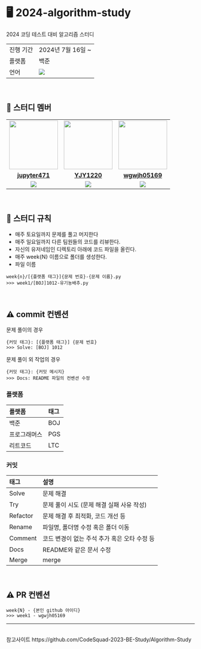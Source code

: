 # 🖥 2024-algorithm-study
2024 코딩 테스트 대비 알고리즘 스터디
<table>
  <tr>
    <td>진행 기간</td>
    <td>2024년 7월  16일 ~<br/>
  <tr>
    <td>플랫폼</td>
    <td>백준</td>
  </tr>
  <tr>
    <td>언어</td>
    <td>
        <img src="https://img.shields.io/badge/Python-3776AB?style=for-the-badge&logo=python&logoColor=white">
    </td>
  </tr>
</table>

<br/>

## 🤖 스터디 멤버

<table>
 <tr>
    <td align="center"><a href="https://github.com/jupyter471"><img src="https://avatars.githubusercontent.com/jupyter471" width="130px;" alt=""></a></td>
    <td align="center"><a href="https://github.com/YJY1220"><img src="https://avatars.githubusercontent.com/YJY1220" width="130px;" alt=""></a></td>
    <td align="center"><a href="https://github.com/wgwjh05169"><img src="https://avatars.githubusercontent.com/wgwjh05169" width="130px;" alt=""></a></td>
  </tr>
  <tr>
    <td align="center"><a href="https://github.com/jupyter471"><b>jupyter471</b></a></td>
    <td align="center"><a href="https://github.com/YJY1220"><b>YJY1220</b></a></td>
    <td align="center"><a href="https://github.com/wgwjh05169"><b>wgwjh05169</b></a></td>
  </tr>
  <tr> 
    <td align="center"><img src="https://img.shields.io/badge/Python-3776AB?&style=for-the-badge&logo=python&logoColor=white"></td>
    <td align="center"><img src="https://img.shields.io/badge/Python-3776AB?&style=for-the-badge&logo=python&logoColor=white"></td>
    <td align="center"><img src="https://img.shields.io/badge/Python-3776AB?&style=for-the-badge&logo=python&logoColor=white"></td>
  </tr> 
</table>

<br/>

## 📌 스터디 규칙
- 매주 토요일까지 문제를 풀고 머지한다
- 매주 일요일까지 다른 팀원들의 코드를 리뷰한다.
- 자신의 유저네임인 디렉토리 아래에 코드 파일을 올린다.
- 매주 week{N} 이름으로 폴더를 생성한다.
- 파일 이름
```
week{n}/[{플랫폼 태그}]{문제 번호}-{문제 이름}.py
>>> week1/[BOJ]1012-유기농배추.py
```

<br/>

## ⚠️ commit 컨벤션
문제 풀이의 경우
```
{커밋 태그}: [{플랫폼 태그}] {문제 번호}
>>> Solve: [BOJ] 1012
```
문제 풀이 외 작업의 경우
```
{커밋 태그}: {커밋 메시지}
>>> Docs: README 파일의 컨벤션 수정
```

### 플랫폼

| 플랫폼    | 태그  |
|:-------|:----|
| 백준 | BOJ |
| 프로그래머스 | PGS |
| 리트코드 | LTC |

### 커밋
| 태그       | 설명                      |
|:---------|:------------------------|
| Solve | 문제 해결 |
| Try | 문제 풀이 시도 (문제 해결 실패 사유 작성) |
| Refactor | 문제 해결 후 최적화, 코드 개선 등 |
| Rename | 파일명, 폴더명 수정 혹은 폴더 이동 |
| Comment | 코드 변경이 없는 주석 추가 혹은 오타 수정 등 |
| Docs | README와 같은 문서 수정 |
| Merge | merge |


<br/>

## ⚠️ PR 컨벤션

```
week{N} - {본인 github 아이디}
>>> week1 - wgwjh05169
```

---

<br/>
참고사이트
https://github.com/CodeSquad-2023-BE-Study/Algorithm-Study
